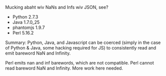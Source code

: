 Mucking abaht wiv NaNs and Infs wiv JSON, see?

* Python 2.7.3
* Java 1.7.0_25
* phantomjs 1.9.7
* Perl 5.16.2

Summary: Python, Java, and Javascript can be coerced (simply in the case of
Python & Java, some hacking required for JS) to consistently read and emit
bareword NaN and Infinity.

Perl emits nan and inf barewords, which are not compatible. Perl cannot read bareword
NaN and Infinity. More work here needed.

